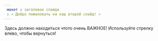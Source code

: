 ```yaml
---
 макет : заголовок слайда
 : « Добро пожаловать на наш второй слайд! »
---
```

Здесь должно находиться чтото очень ВАЖНОЕ!
Используйте стрелку влево, чтобы вернуться!
